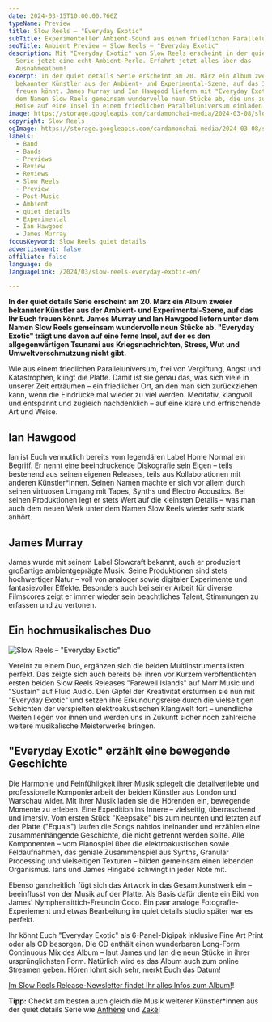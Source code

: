 ```yaml
---
date: 2024-03-15T10:00:00.766Z
typeName: Preview
title: Slow Reels – "Everyday Exotic"
subTitle: Experimenteller Ambient-Sound aus einem friedlichen Paralleluniversum
seoTitle: Ambient Preview – Slow Reels – "Everyday Exotic"
description: Mit "Everyday Exotic" von Slow Reels erscheint in der quiet details
  Serie jetzt eine echt Ambient-Perle. Erfahrt jetzt alles über das
  Ausnahmealbum!
excerpt: In der quiet details Serie erscheint am 20. März ein Album zweier
  bekannter Künstler aus der Ambient- und Experimental-Szene, auf das Ihr Euch
  freuen könnt. James Murray und Ian Hawgood liefern mit "Everyday Exotic" unter
  dem Namen Slow Reels gemeinsam wundervolle neun Stücke ab, die uns zu einer
  Reise auf eine Insel in einem friedlichen Paralleluniversum einladen.
image: https://storage.googleapis.com/cardamonchai-media/2024-03-08/slow-reels-everyday-exotic-preview-soundsvegan-com-jpg-imagine-e8e8d8_c1d3aa_1024_768/640.webp
copyright: Slow Reels
ogImage: https://storage.googleapis.com/cardamonchai-media/2024-03-08/slow-reels-everyday-exotic-preview-soundsvegan-com-og-jpg-imagine-e8e8d8_c2d5af_1200_628/640.webp
labels:
  - Band
  - Bands
  - Previews
  - Review
  - Reviews
  - Slow Reels
  - Preview
  - Post-Music
  - Ambient
  - quiet details
  - Experimental
  - Ian Hawgood
  - James Murray
focusKeyword: Slow Reels quiet details
advertisement: false
affiliate: false
language: de
languageLink: /2024/03/slow-reels-everyday-exotic-en/

---
```


**In der quiet details Serie erscheint am 20. März ein Album zweier bekannter Künstler aus der Ambient- und Experimental-Szene, auf das Ihr Euch freuen könnt. James Murray und Ian Hawgood liefern unter dem Namen Slow Reels gemeinsam wundervolle neun Stücke ab. "Everyday Exotic" trägt uns davon auf eine ferne Insel, auf der es den allgegenwärtigen Tsunami aus Kriegsnachrichten, Stress, Wut und Umweltverschmutzung nicht gibt.**

Wie aus einem friedlichen Paralleluniversum, frei von Vergiftung, Angst und Katastrophen, klingt die Platte. Damit ist sie genau das, was sich viele in unserer Zeit erträumen – ein friedlicher Ort, an den man sich zurückziehen kann, wenn die Eindrücke mal wieder zu viel werden. Meditativ, klangvoll und entspannt und zugleich nachdenklich – auf eine klare und erfrischende Art und Weise.

## Ian Hawgood

Ian ist Euch vermutlich bereits vom legendären Label Home Normal ein Begriff. Er nennt eine beeindruckende Diskografie sein Eigen – teils bestehend aus seinen eigenen Releases, teils aus Kollaborationen mit anderen Künstler\*innen. Seinen Namen machte er sich vor allem durch seinen virtuosen Umgang mit Tapes, Synths und Electro Acoustics. Bei seinen Produktionen legt er stets Wert auf die kleinsten Details – was man auch dem neuen Werk unter dem Namen Slow Reels wieder sehr stark anhört.

## James Murray

James wurde mit seinem Label Slowcraft bekannt, auch er produziert großartige ambientgeprägte Musik. Seine Produktionen sind stets hochwertiger Natur – voll von analoger sowie digitaler Experimente und fantasievoller Effekte. Besonders auch bei seiner Arbeit für diverse Filmscores zeigt er immer wieder sein beachtliches Talent, Stimmungen zu erfassen und zu vertonen.

## Ein hochmusikalisches Duo

![Slow Reels – "Everyday Exotic"](https://storage.googleapis.com/cardamonchai-media/2024-03-08/slow-reels-everyday-exotic-soundsvegan-com-jpg-imagine-f8f8f8_d0ddbe_2031_2031/640.webp 'Slow Reels – "Everyday Exotic"')

Vereint zu einem Duo, ergänzen sich die beiden Multiinstrumentalisten perfekt. Das zeigte sich auch bereits bei ihren vor Kurzem veröffentlichten ersten beiden Slow Reels Releases "Farewell Islands" auf Morr Music und "Sustain" auf Fluid Audio. Den Gipfel der Kreativität erstürmen sie nun mit "Everyday Exotic" und setzen ihre Erkundungsreise durch die vielseitigen Schichten der verspielten elektroakustischen Klangwelt fort – unendliche Weiten liegen vor ihnen und werden uns in Zukunft sicher noch zahlreiche weitere musikalische Meisterwerke bringen.

## "Everyday Exotic" erzählt eine bewegende Geschichte

Die Harmonie und Feinfühligkeit ihrer Musik spiegelt die detailverliebte und professionelle Komponierarbeit der beiden Künstler aus London und Warschau wider. Mit ihrer Musik laden sie die Hörenden ein, bewegende Momente zu erleben. Eine Expedition ins Innere – vielseitig, überraschend und imersiv. Vom ersten Stück "Keepsake" bis zum neunten und letzten auf der Platte ("Equals") laufen die Songs nahtlos ineinander und erzählen eine zusammenhängende Geschichte, die nicht getrennt werden sollte. Alle Komponenten – vom Pianospiel über die elektroakustischen sowie Feldaufnahmen, das geniale Zusammenspiel aus Synths, Granular Processing und vielseitigen Texturen – bilden gemeinsam einen lebenden Organismus. Ians und James Hingabe schwingt in jeder Note mit.

Ebenso ganzheitlich fügt sich das Artwork in das Gesamtkunstwerk ein – beeinflusst von der Musik auf der Platte. Als Basis dafür diente ein Bild von James' Nymphensittich-Freundin Coco. Ein paar analoge Fotografie-Experiement und etwas Bearbeitung im quiet details studio später war es perfekt.

Ihr könnt Euch "Everyday Exotic" als 6-Panel-Digipak inklusive Fine Art Print oder als CD besorgen. Die CD enthält einen wunderbaren Long-Form Continuous Mix des Album – laut James und Ian die neun Stücke in ihrer ursprünglichsten Form. Natürlich wird es das Album auch zum online Streamen geben. Hören lohnt sich sehr, merkt Euch das Datum!

[Im Slow Reels Release-Newsletter findet Ihr alles Infos zum Album!](https://quietdetails.substack.com/p/coming-soon-qd15-slow-reels-ian-hawgood)!

**Tipp:** Checkt am besten auch gleich die Musik weiterer Künstler\*innen aus der quiet details Serie wie [Anthéne](/2023/11/james-bernard-anthene-soft-octaves/) und [Zakè](/tag/zake)!
